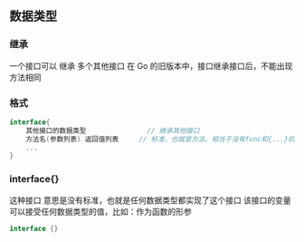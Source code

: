 ##  数据类型
###    继承
一个接口可以 继承 多个其他接口
在 Go 的旧版本中，接口继承接口后，不能出现方法相同



###   格式
```go
interface{
	其他接口的数据类型				// 继承其他接口
	方法名(参数列表) 返回值列表		// 标准，也就是方法。相当于没有func和{...}的函数
	...
}
```



###   interface{}
这种接口 意思是没有标准，也就是任何数据类型都实现了这个接口
该接口的变量可以接受任何数据类型的值，比如：作为函数的形参
```go
interface {}
```
